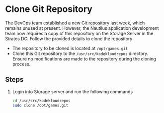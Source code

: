 # Clone Git Repository

The DevOps team established a new Git repository last week, which remains unused at present. However, the Nautilus application development team now requires a copy of this repository on the Storage Server in the Stratos DC. Follow the provided details to clone the repository

- The repository to be cloned is located at `/opt/games.git`
- Clone this Git repository to the `/usr/src/kodekloudrepos` directory. Ensure no modifications are made to the repository during the cloning process.

## Steps

1. Login into Storage server and run the following commands

    ```sh
    cd /usr/src/kodekloudrepos
    sudo clone /opt/games.git
    ```
